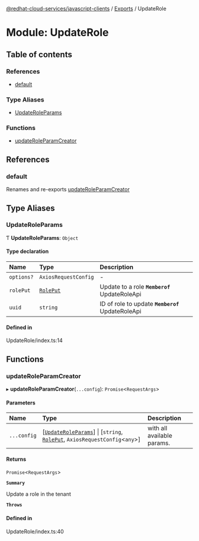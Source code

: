 [@redhat-cloud-services/javascript-clients](../README.md) / [Exports](../modules.md) / UpdateRole

# Module: UpdateRole

## Table of contents

### References

- [default](UpdateRole.md#default)

### Type Aliases

- [UpdateRoleParams](UpdateRole.md#updateroleparams)

### Functions

- [updateRoleParamCreator](UpdateRole.md#updateroleparamcreator)

## References

### default

Renames and re-exports [updateRoleParamCreator](UpdateRole.md#updateroleparamcreator)

## Type Aliases

### UpdateRoleParams

Ƭ **UpdateRoleParams**: `Object`

#### Type declaration

| Name | Type | Description |
| :------ | :------ | :------ |
| `options?` | `AxiosRequestConfig` | - |
| `rolePut` | [`RolePut`](../interfaces/types.RolePut.md) | Update to a role **`Memberof`** UpdateRoleApi |
| `uuid` | `string` | ID of role to update **`Memberof`** UpdateRoleApi |

#### Defined in

UpdateRole/index.ts:14

## Functions

### updateRoleParamCreator

▸ **updateRoleParamCreator**(`...config`): `Promise`\<`RequestArgs`\>

#### Parameters

| Name | Type | Description |
| :------ | :------ | :------ |
| `...config` | [[`UpdateRoleParams`](UpdateRole.md#updateroleparams)] \| [`string`, [`RolePut`](../interfaces/types.RolePut.md), `AxiosRequestConfig`\<`any`\>] | with all available params. |

#### Returns

`Promise`\<`RequestArgs`\>

**`Summary`**

Update a role in the tenant

**`Throws`**

#### Defined in

UpdateRole/index.ts:40

